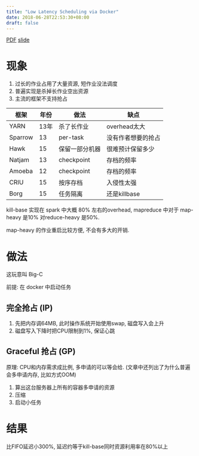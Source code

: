 ```yaml
---
title: "Low Latency Scheduling via Docker"
date: 2018-06-28T22:53:30+08:00
draft: false
---
```


[PDF](/pdf/atc17-chen_wei.pdf)
[slide](/pdf/atc_slides_chen_wei_0.pdf)

# 现象

1. 过长的作业占用了大量资源, 短作业没法调度
2. 普遍实现是杀掉长作业空出资源
3. 主流的框架不支持抢占


 框架 | 年份 | 做法 | 缺点
 -----|-----|-----|-----
YARN|13年|杀了长作业|overhead太大
Sparrow|13|per-task|没有作者想要的抢占
Hawk|15|保留一部分机器|很难预计保留多少
Natjam|13|checkpoint|存档的频率
Amoeba|12|checkpoint|存档的频率
CRIU|15|按序存档|入侵性太强
Borg|15|任务隔离|还是killbase


kill-base 实现在 spark 中大概 80% 左右的overhead, mapreduce 中对于 map-heavy 是10% 对reduce-heavy 是50%.

map-heavy 的作业重启比较方便, 不会有多大的开销.

# 做法

这玩意叫 Big-C

前提: 在 docker 中启动任务

## 完全抢占 (IP)

1. 先把内存调64MB, 此时操作系统开始使用swap, 磁盘写入会上升
2. 磁盘写入下降时把CPU限制到1%, 保证心跳

## Graceful 抢占 (GP)

原理: CPU和内存需求成比例, 多申请的可以等会给. (文章中还列出了为什么普遍会多申请内存, 比如方式OOM)

1. 算出这台服务器上所有的容器多申请的资源
2. 压缩
3. 启动小任务

# 结果

比FIFO延迟小300%, 延迟约等于kill-base同时资源利用率在80%以上

